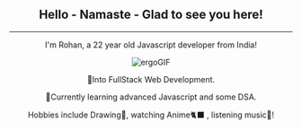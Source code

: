  ## <div align="center"> Hello - Namaste - Glad to see you here! </div>
<hr>
  <div align="center">
<p>I'm Rohan, a 22 year old Javascript developer from India!<p>
 
 ![ergoGIF](https://66.media.tumblr.com/tumblr_m4lgynxK5d1rn95k2o1_500.gif)

<p>👀Into FullStack Web Development. </p>
<p>🌱Currently learning advanced Javascript and some DSA.</p>
<p>Hobbies include Drawing🎨, watching Anime🐈‍⬛ , listening music🎵! </p>
</div>
